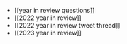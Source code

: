 - [[year in review questions]]
- [[2022 year in review]]
- [[2022 year in review tweet thread]]
- [[2023 year in review]]